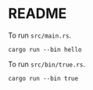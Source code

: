 # README

To run `src/main.rs`.

```console
cargo run --bin hello
```

To run `src/bin/true.rs`.

```console
cargo run --bin true
```
